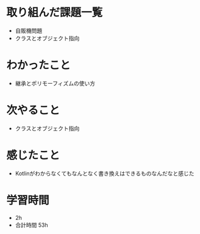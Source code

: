 # 取り組んだ課題一覧
- 自販機問題
- クラスとオブジェクト指向
# わかったこと
- 継承とポリモーフィズムの使い方
# 次やること
- クラスとオブジェクト指向
# 感じたこと
- Kotlinがわからなくてもなんとなく書き換えはできるものなんだなと感じた
# 学習時間
- 2h
- 合計時間 53h